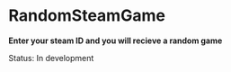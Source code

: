 # RandomSteamGame

**Enter your steam ID and you will recieve a random game**


Status: In development
